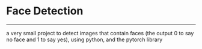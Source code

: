 # Face Detection 
---- 
a very small project to detect images that contain faces (the output 0 to say no face and 1 to say yes), using python, and the pytorch library
